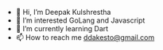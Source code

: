 - 👋 Hi, I’m Deepak Kulshrestha
- 👀 I’m interested GoLang and Javascript
- 🌱 I’m currently learning Dart
- 📫 How to reach me ddakesto@gmail.com


